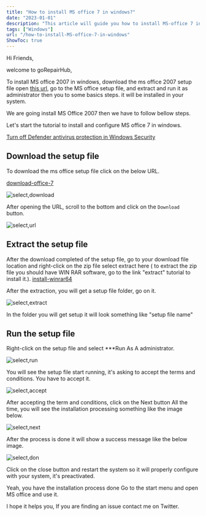 ```yaml
---
title: "How to install MS office 7 in windows?"
date: "2023-01-01"
description: "This article will guide you how to install MS-office 7 in windows"
tags: ["Windows"]
url: "/how-to-install-MS-office-7-in-windows"
ShowToc: true
---
```

Hi Friends,

welcome to goRepairHub,

To install MS office 2007 in windows, download the ms office 2007 setup file  open <a href="https://getintopc.com/softwares/office-tools/office-2007-free-download-setup-1508286/">
this url</a>, go to the MS office setup file, and extract and run it as administrator then you to some basics steps. it will be installed in your system.

We are going install MS Office 2007 then we have to follow bellow steps.

Let's start the tutorial to install and configure MS office 7 in windows.

<a href="/how-to-disable-windows-defender/">Turn off Defender antivirus protection in Windows Security</a>


## Download the setup file

To download the ms office setup file click on the below URL.

<a href="https://getintopc.com/softwares/office-tools/office-2007-free-download-setup-1508286/">download-office-7</a>

![select,download](https://gorepairhub.github.io/images/2022-11-20-install-MS-office-7-in-windows/search-office-7.png)

After opening the URL, scroll to the bottom and click on the `Download ` button.

![select,url](https://gorepairhub.github.io/images/2022-11-20-install-MS-office-7-in-windows/download-office-7.png)

## Extract the setup file

After the download completed of the setup file, go to your download file location and right-click on the zip file select extract here 
( to extract the zip file you should have WIN RAR software, go to the link "extract" tutorial to install it.).
<a href= "/how-to-install-winrar-in-windows/">install-winrar64</a>

After the extraction, you will get a setup file folder, go on it.

![select,extract](https://gorepairhub.github.io/images/2022-11-20-install-MS-office-7-in-windows/extract-office.png)

In the folder you will get setup it will look something like "setup file name"

## Run the setup file

Right-click on the setup file and select ***Run As A administrator.

![select,run](https://gorepairhub.github.io/images/2022-11-20-install-MS-office-7-in-windows/run-administrator-7.png)

You will see the setup file start running, it's asking to accept the terms and conditions. You have to accept it.

![select,accept](https://gorepairhub.github.io/images/2022-11-20-install-MS-office-7-in-windows/install-07.png)

After accepting the term and conditions, click on the Next button All the time, you will see the installation processing something like the image below.

![select,next](https://gorepairhub.github.io/images/2022-11-20-install-MS-office-7-in-windows/privacy-option.png)

After the process is done it will show a success message like the below image.

![select,don](https://gorepairhub.github.io/images/2022-11-20-install-MS-office-7-in-windows/don't-update.png)

Click on the close button and restart the system so it will properly configure with your system, it's preactivated.

Yeah, you have the installation process done Go to the start menu and open MS office and use it.

I hope it helps you, If you are finding an issue contact me on Twitter.
